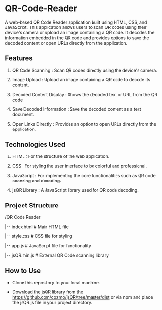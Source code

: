 # QR-Code-Reader

A web-based QR Code Reader application built using HTML, CSS, and JavaScript. This application allows users to scan QR codes using their device's camera or upload an image containing a QR code. It decodes the information embedded in the QR code and provides options to save the decoded content or open URLs directly from the application.

## Features

1) QR Code Scanning : Scan QR codes directly using the device's camera.
 
2) Image Upload : Upload an image containing a QR code to decode its content.

3) Decoded Content Display : Shows the decoded text or URL from the QR code.

4) Save Decoded Information : Save the decoded content as a text document.
 
5) Open Links Directly : Provides an option to open URLs directly from the application.

## Technologies Used

1) HTML : For the structure of the web application.

2) CSS : For styling the user interface to be colorful and professional.

3) JavaScript : For implementing the core functionalities such as QR code scanning and decoding.
 
4) jsQR Library : A JavaScript library used for QR code decoding.

## Project Structure

/QR Code Reader

|-- index.html          # Main HTML file

|-- style.css           # CSS file for styling

|-- app.js              # JavaScript file for functionality

|-- jsQR.min.js         # External QR Code scanning library

## How to Use

- Clone this repository to your local machine.
  
- Download the jsQR library from the https://github.com/cozmo/jsQR/tree/master/dist or via npm and place the jsQR.js file in your project directory.
